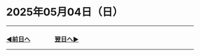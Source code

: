 # 2025年05月04日（日）

---

### [◀️前日へ](https//github.com/yuasys/chatty-journal/blob/main/2025/05/2025-05-03.md)&emsp;&emsp;&emsp;&emsp;[翌日へ▶️](https://github.com/yuasys/chatty-journal/blob/main/2025/05/2025-05-05.md)

---
